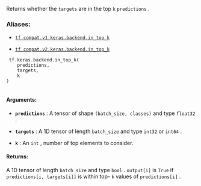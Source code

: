 Returns whether the  `targets`  are in the top  `k`   `predictions` .



### Aliases:

- [ `tf.compat.v1.keras.backend.in_top_k` ](/api_docs/python/tf/keras/backend/in_top_k)

- [ `tf.compat.v2.keras.backend.in_top_k` ](/api_docs/python/tf/keras/backend/in_top_k)



```
 tf.keras.backend.in_top_k(
    predictions,
    targets,
    k
)
 
```



#### Arguments:

- **`predictions`** : A tensor of shape  `(batch_size, classes)`  and type  `float32` .

- **`targets`** : A 1D tensor of length  `batch_size`  and type  `int32`  or  `int64` .

- **`k`** : An  `int` , number of top elements to consider.



#### Returns:
A 1D tensor of length  `batch_size`  and type  `bool` .
 `output[i]`  is  `True`  if  `predictions[i, targets[i]]`  is within top- `k` 
values of  `predictions[i]` .


